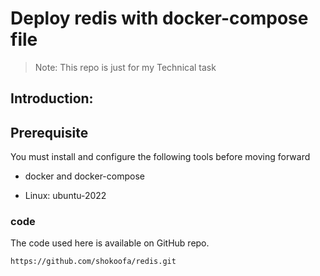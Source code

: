 # Deploy redis with docker-compose file
>Note: This repo is just for my  Technical task

## Introduction:

## Prerequisite
You must install and configure the following tools before moving forward

* docker and docker-compose

* Linux: ubuntu-2022

 ### code

The code used here is available on GitHub repo.

`https://github.com/shokoofa/redis.git`
